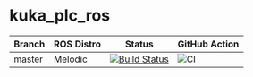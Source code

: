 # kuka_plc_ros

|Branch    |  ROS Distro  |  Status   | GitHub Action |
|----------|--------------|-----------|---------------|
|master    |  Melodic     |[![Build Status](https://travis-ci.org/prachandabhanu/kuka_plc_ros.svg?branch=master)](https://travis-ci.org/prachandabhanu/kuka_plc_ros)| ![CI](https://github.com/prachandabhanu/kuka_plc_ros/workflows/CI/badge.svg?branch=master) |

